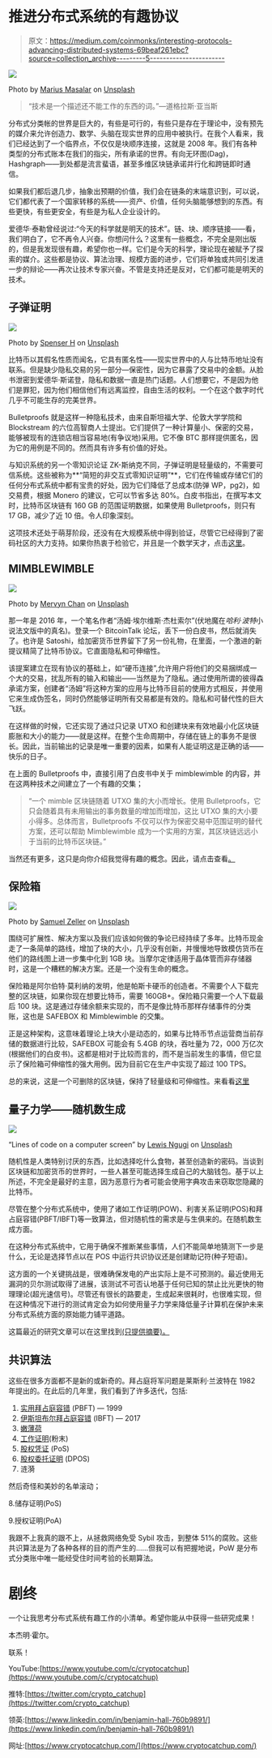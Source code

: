 # 推进分布式系统的有趣协议

> 原文：<https://medium.com/coinmonks/interesting-protocols-advancing-distributed-systems-69beaf261ebc?source=collection_archive---------5----------------------->

![](img/e7a7ba5f5edbd7c226dfd06e8666f7ac.png)

Photo by [Marius Masalar](https://unsplash.com/@mariusmasalar?utm_source=medium&utm_medium=referral) on [Unsplash](https://unsplash.com?utm_source=medium&utm_medium=referral)

> “技术是一个描述还不能工作的东西的词。”—道格拉斯·亚当斯

分布式分类帐的世界是巨大的，有些是可行的，有些只是存在于理论中，没有预先的媒介来允许创造力、数学、头脑在现实世界的应用中被执行。在我个人看来，我们已经达到了一个临界点，不仅仅是块顺序连接，这就是 2008 年。我们有各种类型的分布式账本在我们的指尖，所有承诺的世界。有向无环图(Dag)，Hashgraph——到处都是流言蜚语，甚至多维区块链承诺并行化和跨链即时通信。

如果我们都后退几步，抽象出预期的价值，我们会在链条的末端意识到，可以说，它们都代表了一个国家转移的系统——资产、价值，任何头脑能够想到的东西。有些更快，有些更安全，有些是为私人企业设计的。

爱德华·泰勒曾经说过:“今天的科学就是明天的技术”。链、块、顺序链接——看，我们明白了，它不再令人兴奋。你想问什么？这里有一些概念，不完全是刚出版的，但是我发现很有趣，希望你也一样。它们是今天的科学，理论现在被赋予了探索的媒介。这些都是协议、算法治理、规模方面的进步，它们将单独或共同引发进一步的辩论——再次让技术专家兴奋。不管是支持还是反对，它们都可能是明天的技术。

## **子弹证明**

![](img/bd0a3bb3f6ce7d663c6054a9618a6f40.png)

Photo by [Spenser H](https://unsplash.com/@spensewithans?utm_source=medium&utm_medium=referral) on [Unsplash](https://unsplash.com?utm_source=medium&utm_medium=referral)

比特币以其假名性质而闻名，它具有匿名性——现实世界中的人与比特币地址没有联系。但是缺少隐私交易的另一部分—保密性，因为它暴露了交易中的金额。从脸书泄密到爱德华·斯诺登，隐私和数据一直是热门话题。人们想要它，不是因为他们是罪犯，因为他们相信他们有远离监控，自由生活的权利。一个在这个数字时代几乎不可能生存的完美世界。

Bulletproofs 就是这样一种隐私技术，由来自斯坦福大学、伦敦大学学院和 Blockstream 的六位高智商人士提出。它们提供了一种计算量小、保密的交易，能够被现有的连锁店相当容易地(有争议地)采用。它不像 BTC 那样提供匿名，因为它的用例是不同的。然而具有许多有价值的好处。

与知识系统的另一个零知识论证 ZK-斯纳克不同，子弹证明是轻量级的，不需要可信系统。这些被称为**“简短的非交互式零知识证明”**，它们在传输或存储它们的任何分布式系统中都有宝贵的好处，因为它们降低了总成本(防弹 WP，pg2)，如交易费，根据 Monero 的建议，它可以节省多达 80%。白皮书指出，在撰写本文时，比特币区块链有 160 GB 的范围证明数据，如果使用 Bulletproofs，则只有 17 GB，减少了近 10 倍。令人印象深刻。

这项技术还处于萌芽阶段，还没有在大规模系统中得到验证，尽管它已经得到了密码社区的大力支持。如果你热衷于检验它，并且是一个数学天才，点击[这里](https://eprint.iacr.org/2017/1066.pdf)。

## **MIMBLEWIMBLE**

![](img/d9bbf18aa67a1ed74c33999a0a85d662.png)

Photo by [Mervyn Chan](https://unsplash.com/@mervynckw?utm_source=medium&utm_medium=referral) on [Unsplash](https://unsplash.com?utm_source=medium&utm_medium=referral)

那一年是 2016 年，一个笔名作者“汤姆·埃尔维斯·杰杜索尔”(伏地魔在*哈利·波特*小说法文版中的真名)。登录一个 BitcoinTalk 论坛，丢下一份白皮书，然后就消失了。也许是 Satoshi，给加密货币世界留下了另一份礼物，在里面，一个激进的新提议精简了比特币协议。它直面隐私和可伸缩性。

该提案建立在现有协议的基础上，如“硬币连接”,允许用户将他们的交易捆绑成一个大的交易，扰乱所有的输入和输出——当然是为了隐私。通过使用所谓的彼得森承诺方案，创建者“汤姆”将这种方案的应用与比特币目前的使用方式相反，并使用它来生成伪签名，同时仍然能够证明所有交易都是有效的。隐私和可替代性的巨大飞跃。

在这样做的时候，它还实现了通过只记录 UTXO 和创建块来有效地最小化区块链膨胀和大小的能力——就是这样。在整个生命周期中，存储在链上的事务不是很长。因此，当前输出的记录是唯一重要的因素，如果有人能证明这是正确的话——快乐的日子。

在上面的 Bulletproofs 中，直接引用了白皮书中关于 mimblewimble 的内容，并在这两种技术之间建立了一个有趣的交集；

> “一个 mimble 区块链随着 UTXO 集的大小而增长。使用 Bulletproofs，它只会随着具有未用输出的事务数量的增加而增加，这比 UTXO 集的大小要小得多。总体而言，Bulletproofs 不仅可以作为保密交易中范围证明的替代方案，还可以帮助 Mimblewimble 成为一个实用的方案，其区块链远远小于当前的比特币区块链。”

当然还有更多，这只是向你介绍我觉得有趣的概念。因此，请点击查看[。](https://download.wpsoftware.net/bitcoin/wizardry/mimblewimble.txt)

## 保险箱

![](img/c7353b668adcc345d24831c00f4aa6a8.png)

Photo by [Samuel Zeller](https://unsplash.com/@samuelzeller?utm_source=medium&utm_medium=referral) on [Unsplash](https://unsplash.com?utm_source=medium&utm_medium=referral)

围绕可扩展性、解决方案以及我们应该如何做的争论已经持续了多年。比特币现金走了一条简单的路线，增加了块的大小，几乎没有创新，并慢慢地导致模仿货币在他们的路线图上进一步集中化到 1GB 块。当摩尔定律适用于晶体管而非存储器时，这是一个糟糕的解决方案。还是一个没有生命的概念。

保险箱是阿尔伯特·莫利纳的发明，他是帕斯卡硬币的创造者。不需要个人下载完整的区块链，如果你现在想要比特币，需要 160GB+。保险箱只需要一个人下载最后 100 块。这是通过存储余额来实现的，而不是像比特币那样存储事件的分类账，这也是 SAFEBOX 和 Mimblewimble 的交集。

正是这种架构，这意味着理论上块大小是动态的，如果与比特币节点运营商当前存储的数据进行比较，SAFEBOX 可能会有 5.4GB 的块，吞吐量为 72，000 万亿次(根据他们的白皮书)。这都是相对于比较而言的，而不是当前发生的事情，但它显示了保险箱可伸缩性的强大用例。因为目前它在生产中实现了超过 100 TPS。

总的来说，这是一个可删除的区块链，保持了轻量级和可伸缩性。来看看[这里](https://pascalcoin.org/)

## 量子力学——随机数生成

![](img/c5c560b1e4e50d3b7d75b27a4e2ffa94.png)

“Lines of code on a computer screen” by [Lewis Ngugi](https://unsplash.com/@ngeshlew?utm_source=medium&utm_medium=referral) on [Unsplash](https://unsplash.com?utm_source=medium&utm_medium=referral)

随机性是人类特别讨厌的东西，比如选择吃什么食物，甚至创造新的密码。当谈到区块链和加密货币的世界时，一些人甚至可能选择生成自己的大脑钱包。基于以上所述，不完全是最好的主意，因为恶意行为者可能会使用字典攻击来窃取您隐藏的比特币。

尽管在整个分布式系统中，使用了诸如工作证明(POW)、利害关系证明(POS)和拜占庭容错(PBFT/IBFT)等一致算法，但对随机性的需求是与生俱来的。在随机数生成方面。

在这种分布式系统中，它用于确保不推断某些事情，人们不能简单地猜测下一步是什么，无论是选择节点以在 POS 中运行共识协议还是创建助记符(种子短语)。

这方面的一个关键挑战是，很难确保发电的产出实际上是不可预测的。最近使用无漏洞的贝尔测试取得了进展，该测试不可否认地基于任何已知的禁止比光更快的物理理论(超光速信号)。尽管还有很长的路要走，生成起来很耗时，也很难实现，但在这种情况下进行的测试肯定会为如何使用量子力学来降低量子计算机在保护未来分布式系统方面的原始能力铺平道路。

这篇最近的研究文章可以在这里找到[(只提供摘要)。](https://www.nature.com/articles/s41586-018-0019-0)

## **共识算法**

这些在很多方面都不是新的或新奇的。拜占庭将军问题是莱斯利·兰波特在 1982 年提出的。在此后的几年里，我们看到了许多迭代，包括:

1.  [实用拜占庭容错](http://pmg.csail.mit.edu/papers/osdi99.pdf) (PBFT) — 1999
2.  [伊斯坦布尔拜占庭容错](https://github.com/ethereum/EIPs/issues/650) (IBFT) — 2017
3.  [嫩薄荷](http://tendermint.readthedocs.io/projects/tools/en/master/index.html)
4.  [工作证明](https://bitcoin.org/bitcoin.pdf)(粉末)
5.  [股权凭证](https://github.com/ethereum/wiki/wiki/Proof-of-Stake-FAQ) (PoS)
6.  [股权委托证明](https://themerkle.com/what-is-delegated-proof-of-stake/) (DPOS)
7.  涟漪

然后奇怪和美妙的名单滚动；

8.储存证明(PoS)

9.授权证明(PoA)

我跟不上我真的跟不上，从拯救网络免受 Sybil 攻击，到整体 51%的腐败。这些共识算法是为了各种各样的目的而产生的……但我可以有把握地说，PoW 是分布式分类账中唯一能经受住时间考验的长期算法。

# 剧终

一个让我思考分布式系统有趣工作的小清单。希望你能从中获得一些研究成果！

本杰明·霍尔。

联系！

YouTube:[https://www.youtube.com/c/cryptocatchup](https://www.youtube.com/c/cryptocatchup)

推特:[https://twitter.com/crypto_catchup](https://twitter.com/crypto_catchup)

领英:[https://www.linkedin.com/in/benjamin-hall-760b9891/](https://www.linkedin.com/in/benjamin-hall-760b9891/)

网址:[https://www.cryptocatchup.com/](https://www.cryptocatchup.com/)